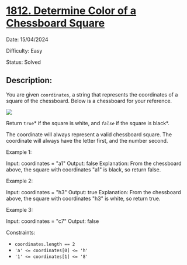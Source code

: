 # [1812\. Determine Color of a Chessboard Square](https://leetcode.com/problems/determine-color-of-a-chessboard-square/)

Date: 15/04/2024

Difficulty: Easy

Status: Solved

## Description:

You are given `coordinates`, a string that represents the coordinates of a square of the chessboard. Below is a chessboard for your reference.

![](https://assets.leetcode.com/uploads/2021/02/19/screenshot-2021-02-20-at-22159-pm.png)

Return `true`* if the square is white, and *`false`* if the square is black*.

The coordinate will always represent a valid chessboard square. The coordinate will always have the letter first, and the number second.

Example 1:

Input: coordinates = "a1"
Output: false
Explanation: From the chessboard above, the square with coordinates "a1" is black, so return false.

Example 2:

Input: coordinates = "h3"
Output: true
Explanation: From the chessboard above, the square with coordinates "h3" is white, so return true.

Example 3:

Input: coordinates = "c7"
Output: false

Constraints:

-   `coordinates.length == 2`
-   `'a' <= coordinates[0] <= 'h'`
-   `'1' <= coordinates[1] <= '8'`